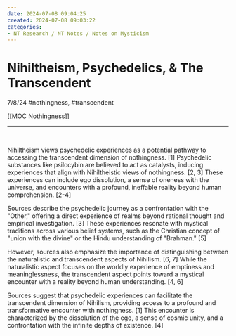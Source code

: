```yaml
---
date: 2024-07-08 09:04:25
created: 2024-07-08 09:03:22
categories:
- NT Research / NT Notes / Notes on Mysticism
---
```


# Nihiltheism, Psychedelics, & The Transcendent

7/8/24 #nothingness, #transcendent

[[MOC Nothingness]]

* * *

<br>

Nihiltheism views psychedelic experiences as a potential pathway to accessing the transcendent dimension of nothingness. \[1\] Psychedelic substances like psilocybin are believed to act as catalysts, inducing experiences that align with Nihiltheistic views of nothingness. \[2, 3\] These experiences can include ego dissolution, a sense of oneness with the universe, and encounters with a profound, ineffable reality beyond human comprehension. \[2-4\]

Sources describe the psychedelic journey as a confrontation with the "Other," offering a direct experience of realms beyond rational thought and empirical investigation. \[3\] These experiences resonate with mystical traditions across various belief systems, such as the Christian concept of "union with the divine" or the Hindu understanding of "Brahman." \[5\]

However, sources also emphasize the importance of distinguishing between the naturalistic and transcendent aspects of Nihilism. \[6, 7\] While the naturalistic aspect focuses on the worldly experience of emptiness and meaninglessness, the transcendent aspect points toward a mystical encounter with a reality beyond human understanding. \[4, 6\]

Sources suggest that psychedelic experiences can facilitate the transcendent dimension of Nihilism, providing access to a profound and transformative encounter with nothingness. \[1\] This encounter is characterized by the dissolution of the ego, a sense of cosmic unity, and a confrontation with the infinite depths of existence. \[4\]
